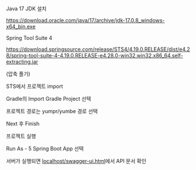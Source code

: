 Java 17 JDK 설치

https://download.oracle.com/java/17/archive/jdk-17.0.8_windows-x64_bin.exe

Spring Tool Suite 4

https://download.springsource.com/release/STS4/4.19.0.RELEASE/dist/e4.28/spring-tool-suite-4-4.19.0.RELEASE-e4.28.0-win32.win32.x86_64.self-extracting.jar

(압축 풀기)

STS에서 프로젝트 import

Gradle의 Import Gradle Project 선택

프로젝트 경로는 yumpr/yumbe 경로 선택

Next 후 Finish


프로젝트 실행

Run As - 5 Spring Boot App 선택

서버가 실행되면 [localhost/swagger-ui.html](http://localhost/swagger-ui.html)에서 API 문서 확인
